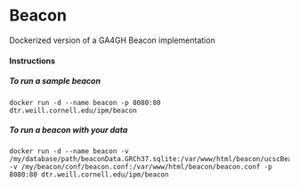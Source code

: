 # Beacon
Dockerized version of a GA4GH Beacon implementation

#### Instructions

##### To run a sample beacon
```
docker run -d --name beacon -p 8080:80 dtr.weill.cornell.edu/ipm/beacon
```

##### To run a beacon with your data
```
docker run -d --name beacon -v /my/database/path/beaconData.GRCh37.sqlite:/var/www/html/beacon/ucscBeacon/beaconData.GRCh37.sqlite -v /my/beacon/conf/beacon.conf:/var/www/html/beacon/beacon.conf -p 8080:80 dtr.weill.cornell.edu/ipm/beacon
```